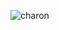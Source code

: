 ![charon](https://github.com/yuankong666/Ultimate-RAT-Collection/assets/128066597/1e628f11-9589-4e7d-98ee-522c03d624c6)
